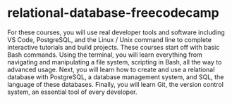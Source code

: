 # relational-database-freecodecamp
For these courses, you will use real developer tools and software including VS Code, PostgreSQL, and the Linux / Unix command line to complete interactive tutorials and build projects.  These courses start off with basic Bash commands. Using the terminal, you will learn everything from navigating and manipulating a file system, scripting in Bash, all the way to advanced usage.  Next, you will learn how to create and use a relational database with PostgreSQL, a database management system, and SQL, the language of these databases.  Finally, you will learn Git, the version control system, an essential tool of every developer.
